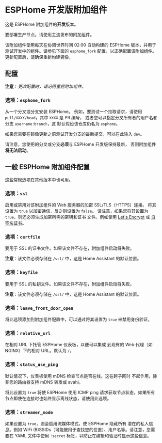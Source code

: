 # ESPHome 开发版附加组件

这是 ESPHome 附加组件的**开发**版本。

要部署生产节点，请使用主流发布的附加组件。

该附加组件使用每天在协调世界时间 02:00 自动构建的 ESPHome 版本，并用于测试开发中的组件。请参见下面的 `esphome_fork` 配置，以正确配置该附加组件。更新配置后，请确保重新构建镜像。

## 配置

**注意**：_更改配置时，请记得重启附加组件。_

### 选项：`esphome_fork`

从一个分叉或分支安装 ESPHome。
例如，要测试一个拉取请求，请使用 `pull/XXXX/head`，其中 `XXXX` 是 PR 编号，
或者您可以指定分叉所有者的用户名和分支 `username:branch`，这
默认假设该仓库仍名为 `esphome`。

如果您需要在镜像更新之前测试开发分支的最新提交，可以在此输入 `dev`。

请注意，您使用的分叉或分支**必须**与 ESPHome 开发版保持最新，
否则附加组件**将无法启动**。

## 一般 ESPHome 附加组件配置

这些常规选项在其他版本中也可用。

### 选项：`ssl`

启用或禁用对该附加组件的 Web 服务器的加密 SSL/TLS（HTTPS）连接。
将其设置为 `true` 以加密通信，反之则设置为 `false`。
请注意，如果您将其设置为 `true`，则还必须生成加密所需的密钥和证书
文件。例如使用 [Let's Encrypt](https://www.home-assistant.io/addons/lets_encrypt/)
或 [自签名证书](https://www.home-assistant.io/docs/ecosystem/certificates/tls_self_signed_certificate/)。

### 选项：`certfile`

要用于 SSL 的证书文件。如果该文件不存在，附加组件启动将失败。

**注意**：该文件必须存储在 `/ssl/` 中，这是 Home Assistant 的默认位置。

### 选项：`keyfile`

要用于 SSL 的私钥文件。如果该文件不存在，附加组件启动将失败。

**注意**：该文件必须存储在 `/ssl/` 中，这是 Home Assistant 的默认位置。

### 选项：`leave_front_door_open`

将此选项添加到附加组件配置中，可以通过将其设置为 `true`
来禁用身份验证。

### 选项：`relative_url`

在相对 URL 下托管 ESPHome 仪表板，以便可以集成
到现有的 Web 代理（如 NGINX）下的相对 URL。默认为 `/`。

### 选项：`status_use_ping`

默认情况下，仪表板使用 mDNS 检查节点是否在线。这在跨子网时
不起作用，除非您的路由器支持 mDNS 转发或 avahi。

将此设置为 `true` 将使 ESPHome 使用 ICMP ping 请求获取节点状态。如果所有节点即使在连接时也始终显示离线状态，请使用此选项。

### 选项：`streamer_mode`

如果设置为 `true`，则会启用流媒体模式，使 ESPHome 隐藏所有
潜在的私人信息。例如 WiFi (B)SSIDs（可能被用于查找您的位置）、用户名等。请注意，您需要在 YAML 文件中使用
`!secret` 标签，以防止在编辑和验证时显示这些信息。